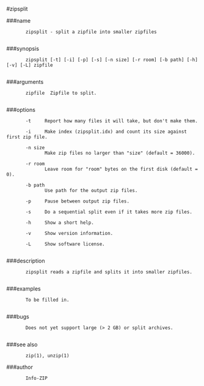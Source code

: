 #zipsplit  



###name
```
       zipsplit - split a zipfile into smaller zipfiles


```
###synopsis
```
       zipsplit [-t] [-i] [-p] [-s] [-n size] [-r room] [-b path] [-h] [-v] [-L] zipfile


```
###arguments
```
       zipfile  Zipfile to split.


```
###options
```
       -t     Report how many files it will take, but don't make them.

       -i     Make index (zipsplit.idx) and count its size against first zip file.

       -n size
              Make zip files no larger than "size" (default = 36000).

       -r room
              Leave room for "room" bytes on the first disk (default = 0).

       -b path
              Use path for the output zip files.

       -p     Pause between output zip files.

       -s     Do a sequential split even if it takes more zip files.

       -h     Show a short help.

       -v     Show version information.

       -L     Show software license.


```
###description
```
       zipsplit reads a zipfile and splits it into smaller zipfiles.


```
###examples
```
       To be filled in.


```
###bugs
```
       Does not yet support large (> 2 GB) or split archives.


```
###see also
```
       zip(1), unzip(1)

```
###author
```
       Info-ZIP



```
